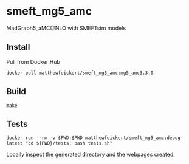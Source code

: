# smeft_mg5_amc

MadGraph5_aMC@NLO with SMEFTsim models

## Install

Pull from Docker Hub

```
docker pull matthewfeickert/smeft_mg5_amc:mg5_amc3.3.0
```

## Build

```console
make
```

## Tests

```
docker run --rm -v $PWD:$PWD matthewfeickert/smeft_mg5_amc:debug-latest "cd ${PWD}/tests; bash tests.sh"
```

Locally inspect the generated directory and the webpages created.
